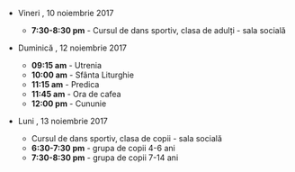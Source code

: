  

* <label>Vineri , 10 noiembrie 2017</label>
  * **7:30-8:30 pm** - Cursul de dans sportiv, clasa de adulți - sala socială

* <label>Duminică , 12 noiembrie 2017</label>
  * **09:15 am** - Utrenia
  * **10:00 am** - Sfânta Liturghie
  * **11:15 am** - Predica 
  * **11:45 am** - Ora de cafea
  * **12:00 pm** - Cununie

* <label>Luni , 13 noiembrie 2017</label>
  * Cursul de dans sportiv, clasa de copii - sala socială
  * **6:30-7:30 pm** - grupa de copii 4-6 ani
  * **7:30-8:30 pm** - grupa de copii 7-14 ani

